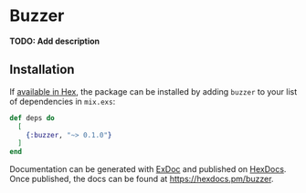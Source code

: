 # Buzzer

**TODO: Add description**

## Installation

If [available in Hex](https://hex.pm/docs/publish), the package can be installed
by adding `buzzer` to your list of dependencies in `mix.exs`:

```elixir
def deps do
  [
    {:buzzer, "~> 0.1.0"}
  ]
end
```

Documentation can be generated with [ExDoc](https://github.com/elixir-lang/ex_doc)
and published on [HexDocs](https://hexdocs.pm). Once published, the docs can
be found at <https://hexdocs.pm/buzzer>.

